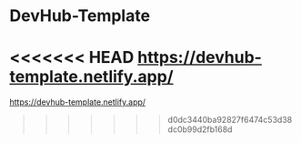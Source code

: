 # DevHub-Template
<<<<<<< HEAD
https://devhub-template.netlify.app/
=======


https://devhub-template.netlify.app/
>>>>>>> d0dc3440ba92827f6474c53d38dc0b99d2fb168d
